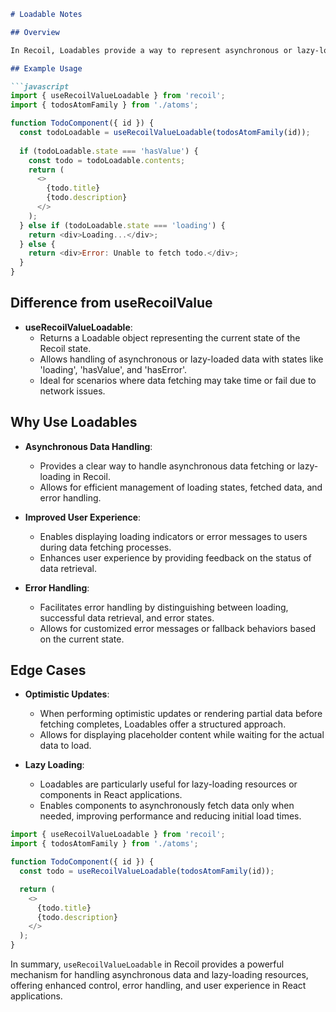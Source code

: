 ```markdown
# Loadable Notes

## Overview

In Recoil, Loadables provide a way to represent asynchronous or lazy-loaded data. When handling asynchronous data fetching or lazy-loading resources, `useRecoilValueLoadable` becomes essential. This markdown document explores the usage of Loadables, including this hook, and its applications.

## Example Usage

```javascript
import { useRecoilValueLoadable } from 'recoil';
import { todosAtomFamily } from './atoms';

function TodoComponent({ id }) {
  const todoLoadable = useRecoilValueLoadable(todosAtomFamily(id));
  
  if (todoLoadable.state === 'hasValue') {
    const todo = todoLoadable.contents;
    return (
      <>
        {todo.title}
        {todo.description}
      </>
    );
  } else if (todoLoadable.state === 'loading') {
    return <div>Loading...</div>;
  } else {
    return <div>Error: Unable to fetch todo.</div>;
  }
}
```

## Difference from useRecoilValue

- **useRecoilValueLoadable**:
  - Returns a Loadable object representing the current state of the Recoil state.
  - Allows handling of asynchronous or lazy-loaded data with states like 'loading', 'hasValue', and 'hasError'.
  - Ideal for scenarios where data fetching may take time or fail due to network issues.

## Why Use Loadables

- **Asynchronous Data Handling**:
  - Provides a clear way to handle asynchronous data fetching or lazy-loading in Recoil.
  - Allows for efficient management of loading states, fetched data, and error handling.

- **Improved User Experience**:
  - Enables displaying loading indicators or error messages to users during data fetching processes.
  - Enhances user experience by providing feedback on the status of data retrieval.

- **Error Handling**:
  - Facilitates error handling by distinguishing between loading, successful data retrieval, and error states.
  - Allows for customized error messages or fallback behaviors based on the current state.

## Edge Cases

- **Optimistic Updates**:
  - When performing optimistic updates or rendering partial data before fetching completes, Loadables offer a structured approach.
  - Allows for displaying placeholder content while waiting for the actual data to load.

- **Lazy Loading**:
  - Loadables are particularly useful for lazy-loading resources or components in React applications.
  - Enables components to asynchronously fetch data only when needed, improving performance and reducing initial load times.

```javascript
import { useRecoilValueLoadable } from 'recoil';
import { todosAtomFamily } from './atoms';

function TodoComponent({ id }) {
  const todo = useRecoilValueLoadable(todosAtomFamily(id));

  return (
    <>
      {todo.title}
      {todo.description}
    </>
  );
}
```

In summary, `useRecoilValueLoadable` in Recoil provides a powerful mechanism for handling asynchronous data and lazy-loading resources, offering enhanced control, error handling, and user experience in React applications.
```
